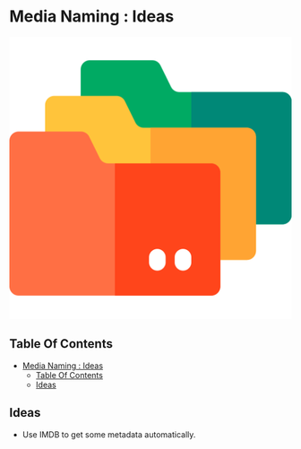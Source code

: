 # Media Naming : Ideas

![Icon](../icon.png)

## Table Of Contents

- [Media Naming : Ideas](#media-naming--ideas)
  - [Table Of Contents](#table-of-contents)
  - [Ideas](#ideas)

## Ideas

- Use IMDB to get some metadata automatically.
